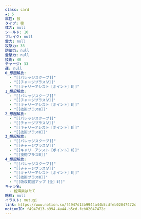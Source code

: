 ```yaml
---
class: card
★: 5
属性: 技
タイプ: 稼
体力: null
シールド: 10
ブレイク: null
霊力: null
攻撃力: 33
防御力: null
霊撃力: null
技術: 40
チャージ: 33
運: null
0_想起解放:
  - "[[バレッジスクープ]]"
  - "[[チャージプラスⅣ]]"
  - "[[キャリーアシスト［ポイント］Ⅱ]]"
1_想起解放:
  - "[[バレッジスクープ]]"
  - "[[チャージプラスⅣ]]"
  - "[[キャリーアシスト［ポイント］Ⅱ]]"
  - "[[技術プラスⅢ]]"
2_想起解放:
  - "[[バレッジスクープ]]"
  - "[[チャージプラスⅣ]]"
  - "[[キャリーアシスト［ポイント］Ⅱ]]"
  - "[[技術プラスⅢ]]"
3_想起解放:
  - "[[バレッジスクープ]]"
  - "[[チャージプラスⅣ]]"
  - "[[キャリーアシスト［ポイント］Ⅱ]]"
  - "[[技術プラスⅢ]]"
4_想起解放:
  - "[[バレッジスクープ]]"
  - "[[チャージプラスⅣ]]"
  - "[[キャリーアシスト［ポイント］Ⅱ]]"
  - "[[技術プラスⅢ]]"
  - "[[吸収範囲アップ［全］Ⅱ]]"
キャラ名:
  - 姫海棠はたて
略称: null
イラスト: mutugi
link: https://www.notion.so/f4947d13b9944a44b5cdfeb02047472c
notionID: f4947d13-b994-4a44-b5cd-feb02047472c
---
```

